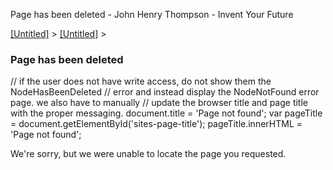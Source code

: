  Page has been deleted - John Henry Thompson - Invent Your Future 
    

[\[Untitled\]](http://www.johnhenrythompson.com/system)‎ > ‎[\[Untitled\]](http://www.johnhenrythompson.com/system/errors)‎ > ‎

### Page has been deleted

// if the user does not have write access, do not show them the NodeHasBeenDeleted // error and instead display the NodeNotFound error page. we also have to manually // update the browser title and page title with the proper messaging. document.title = 'Page not found'; var pageTitle = document.getElementById('sites-page-title'); pageTitle.innerHTML = 'Page not found';

We're sorry, but we were unable to locate the page you requested.

